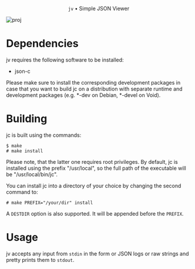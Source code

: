 <p align="center"> <code>jv</code> • Simple JSON Viewer </p>

![proj](https://user-images.githubusercontent.com/29304787/86464293-79098100-bd2f-11ea-8eb0-c75a1c61abbf.png)

# Dependencies

jv requires the following software to be installed:

- json-c

Please make sure to install the corresponding development packages in
case that you want to build jc on a distribution with separate
runtime and development packages (e.g. \*-dev on Debian, \*-devel on
Void).

# Building

jc is built using the commands:

```
$ make
# make install
```

Please note, that the latter one
requires root privileges. By default, jc is installed using the
prefix "/usr/local", so the full path of the executable will be
"/usr/local/bin/jc".

You can install jc into a directory of your choice by changing the
second command to:

```
# make PREFIX="/your/dir" install
```

A `DESTDIR` option is also supported. It will be appended before the `PREFIX`.

# Usage

jv accepts any input from `stdin` in the form or JSON logs or raw strings and
pretty prints them to `stdout`.
